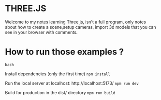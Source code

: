 # THREE.JS

Welcome to my notes learning Three.js, isn't a full program, only notes about how to create a scene,setup cameras, import 3d models that you can see in your browser with comments.

# How to run those examples ?

`bash`

Install dependencies (only the first time)
`npm install`

Run the local server at localhost:
http://localhost:5173/
`npm run dev`

Build for production in the dist/ directory
`npm run build`

